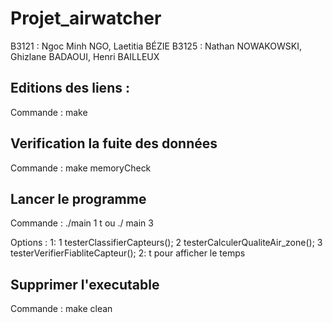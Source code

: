# Projet_airwatcher
B3121 : Ngoc Minh NGO, Laetitia BÉZIE
B3125 : Nathan NOWAKOWSKI, Ghizlane BADAOUI, Henri BAILLEUX

## Editions des liens :
Commande : make

## Verification la fuite des données 
Commande : make memoryCheck

## Lancer le programme
Commande : ./main 1 t    ou ./ main 3

Options : 1:  1 testerClassifierCapteurs();
              2 testerCalculerQualiteAir_zone();
              3 testerVerifierFiabliteCapteur();
          2: t pour afficher le temps

## Supprimer l'executable
Commande : make clean

